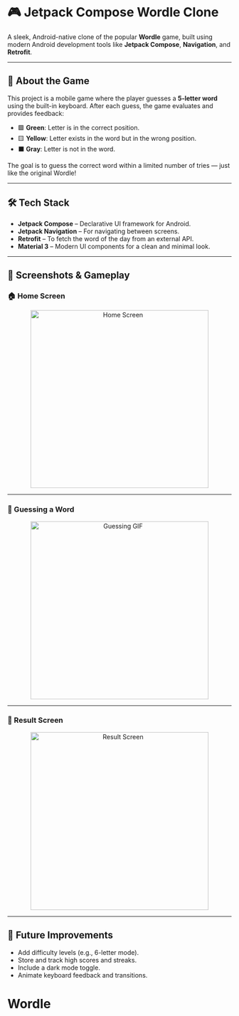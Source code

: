 # 🎮 Jetpack Compose Wordle Clone

A sleek, Android-native clone of the popular **Wordle** game, built using modern Android development tools like **Jetpack Compose**, **Navigation**, and **Retrofit**.

---

## 🧩 About the Game

This project is a mobile game where the player guesses a **5-letter word** using the built-in keyboard. After each guess, the game evaluates and provides feedback:

- 🟩 **Green**: Letter is in the correct position.
- 🟨 **Yellow**: Letter exists in the word but in the wrong position.
- ⬛ **Gray**: Letter is not in the word.

The goal is to guess the correct word within a limited number of tries — just like the original Wordle!

---

## 🛠️ Tech Stack

- **Jetpack Compose** – Declarative UI framework for Android.
- **Jetpack Navigation** – For navigating between screens.
- **Retrofit** – To fetch the word of the day from an external API.
- **Material 3** – Modern UI components for a clean and minimal look.

---

## 📱 Screenshots & Gameplay

### 🏠 Home Screen

<p align="center">
  <img src="https://github.com/user-attachments/assets/c8e3c0f3-870e-41bb-96af-c4b5e798acfc" alt="Home Screen" width="400"/>
</p>

---

### 🎯 Guessing a Word

<p align="center">
  <img src="https://github.com/user-attachments/assets/69b6bcd5-71cc-4e05-bb1f-449d712319a6" alt="Guessing GIF" width="400"/>
</p>

---

### 🏁 Result Screen

<p align="center">
  <img src="https://github.com/user-attachments/assets/be9d796b-1771-489c-b670-31a2cdeb7e66" alt="Result Screen" width="400"/>
</p>

---

## 🚀 Future Improvements

- Add difficulty levels (e.g., 6-letter mode).
- Store and track high scores and streaks.
- Include a dark mode toggle.
- Animate keyboard feedback and transitions.
# Wordle
